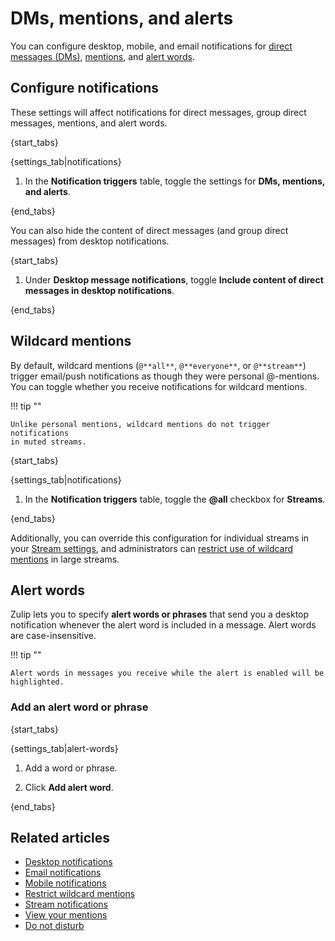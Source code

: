 # DMs, mentions, and alerts

You can configure desktop, mobile, and email notifications for
[direct messages (DMs)](/help/direct-messages),
[mentions](/help/mention-a-user-or-group), and [alert
words](#alert-words).

## Configure notifications

These settings will affect notifications for direct messages, group
direct messages, mentions, and alert words.

{start_tabs}

{settings_tab|notifications}

1. In the **Notification triggers** table, toggle the settings for **DMs, mentions, and alerts**.

{end_tabs}

You can also hide the content of direct messages (and group direct
messages) from desktop notifications.

{start_tabs}

1. Under **Desktop message notifications**, toggle
**Include content of direct messages in desktop notifications**.

{end_tabs}

## Wildcard mentions

By default, wildcard mentions (`@**all**`, `@**everyone**`, or `@**stream**`)
trigger email/push notifications as though they were personal @-mentions.  You
can toggle whether you receive notifications for wildcard mentions.

!!! tip ""

    Unlike personal mentions, wildcard mentions do not trigger notifications
    in muted streams.

{start_tabs}

{settings_tab|notifications}

1.  In the **Notification triggers** table, toggle the **@all** checkbox for **Streams**.

{end_tabs}

Additionally, you can override this configuration for individual
streams in your [Stream settings](/help/stream-notifications), and
administrators can [restrict use of wildcard
mentions](/help/restrict-wildcard-mentions) in large streams.

## Alert words

Zulip lets you to specify **alert words or phrases** that send you a desktop
notification whenever the alert word is included in a message. Alert words are
case-insensitive.

!!! tip ""

    Alert words in messages you receive while the alert is enabled will be highlighted.

### Add an alert word or phrase

{start_tabs}

{settings_tab|alert-words}

1. Add a word or phrase.

1. Click **Add alert word**.

{end_tabs}

## Related articles

* [Desktop notifications](/help/desktop-notifications)
* [Email notifications](/help/email-notifications)
* [Mobile notifications](/help/mobile-notifications)
* [Restrict wildcard mentions](/help/restrict-wildcard-mentions)
* [Stream notifications](/help/stream-notifications)
* [View your mentions](/help/view-your-mentions)
* [Do not disturb](/help/do-not-disturb)

